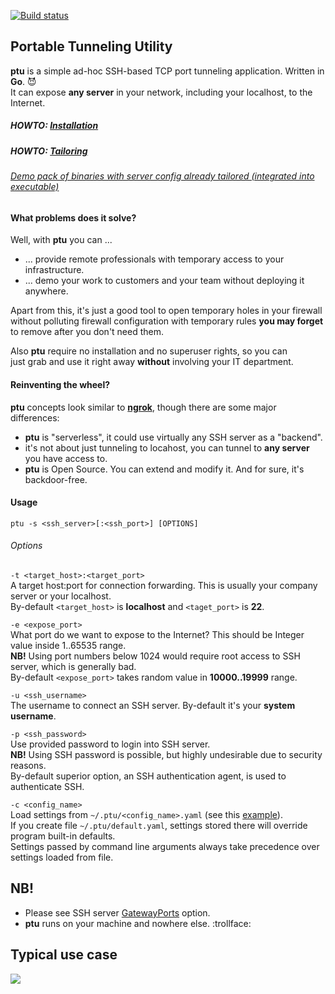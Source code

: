 [![Build status](https://travis-ci.org/ivanilves/ptu.svg?branch=master)](https://github.com/ivanilves/ptu)
## Portable Tunneling Utility
**ptu** is a simple ad-hoc SSH-based TCP port tunneling application. Written in **Go**. :smiling_imp: <br />
It can expose **any server** in your network, including your localhost, to the Internet.

##### HOWTO: [Installation](https://github.com/ivanilves/ptu/blob/master/doc/Install.md)
##### HOWTO: [Tailoring](https://github.com/ivanilves/ptu/blob/master/doc/Tailor.md)

###### [Demo pack of binaries with server config already tailored (integrated into executable)](https://github.com/ivanilves/ptu/tree/demo/bin)

#### What problems does it solve?
Well, with **ptu** you can ...
* ... provide remote professionals with temporary access to your infrastructure.
* ... demo your work to customers and your team without deploying it anywhere.

Apart from this, it's just a good tool to open temporary holes in your firewall<br />
without polluting firewall configuration with temporary rules **you may forget**<br />
to remove after you don't need them.

Also **ptu** require no installation and no superuser rights, so you can<br />
just grab and use it right away **without** involving your IT department.

#### Reinventing the wheel?
**ptu** concepts look similar to **[ngrok](https://ngrok.com/)**, though there are some major differences:
* **ptu** is "serverless", it could use virtually any SSH server as a "backend".
* it's not about just tunneling to locahost, you can tunnel to **any server** you have access to.
* **ptu** is Open Source. You can extend and modify it. And for sure, it's backdoor-free.

#### Usage
```
ptu -s <ssh_server>[:<ssh_port>] [OPTIONS]
```
###### Options
`-t <target_host>:<target_port>`<br />
A target host:port for connection forwarding. This is usually your company server or your localhost.<br />
By-default `<target_host>` is **localhost** and `<taget_port>` is **22**.

`-e <expose_port>`<br />
What port do we want to expose to the Internet? This should be Integer value inside 1..65535 range.<br />
**NB!** Using port numbers below 1024 would require root access to SSH server, which is generally bad.<br />
By-default `<expose_port>` takes random value in **10000..19999** range.

`-u <ssh_username>`<br />
The username to connect an SSH server. By-default it's your **system username**.

`-p <ssh_password>`<br />
Use provided password to login into SSH server.<br />
**NB!** Using SSH password is possible, but highly undesirable due to security reasons.<br />
By-default superior option, an SSH authentication agent, is used to authenticate SSH.

`-c <config_name>`<br />
Load settings from `~/.ptu/<config_name>.yaml` (see this [example](https://github.com/ivanilves/ptu/blob/master/data/fistro.yaml)).<br />
If you create file `~/.ptu/default.yaml`, settings stored there will override program built-in defaults.<br/>
Settings passed by command line arguments always take precedence over settings loaded from file.

## NB!
* Please see SSH server [GatewayPorts](http://www.snailbook.com/faq/gatewayports.auto.html) option.
* **ptu** runs on your machine and nowhere else. :trollface:

## Typical use case
![](https://raw.githubusercontent.com/ivanilves/ptu/master/doc/how_it_works.png)
